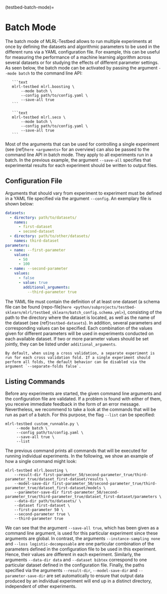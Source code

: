 (testbed-batch-mode)=

# Batch Mode

The batch mode of MLRL-Testbed allows to run multiple experiments at once by defining the datasets and algorithmic parameters to be used in the different runs via a YAML configuration file. For example, this can be useful for measuring the performance of a machine learning algorithm across several datasets or for studying the effects of different parameter settings. As seen below, the batch mode can be activated by passing the argument `--mode batch` to the command line API:

````{tab} BOOMER
   ```text
   mlrl-testbed mlrl.boosting \
       --mode batch \
       --config path/to/config.yaml \
       --save-all true
   ```
````

````{tab} SeCo
   ```text
   mlrl-testbed mlrl.seco \
       --mode batch \
       --config path/to/config.yaml \
       --save-all true
   ```
````

Most of the arguments that can be used for controlling a single experiment (see {ref}`here <arguments>` for an overview) can also be passed to the command line API in batch mode. They apply to all experiments run in a batch. In the previous example, the argument `--save-all` specifies that experimental results for each experiment should be written to output files.

## Configuration File

Arguments that should vary from experiment to experiment must be defined in a YAML file specified via the argument `--config`. An exemplary file is shown below:

```yaml
datasets:
  - directory: path/to/datasets/
    names:
      - first-dataset
      - second-dataset
  - directory: path/to/other/datasets/
    names: third-dataset
parameters:
  - name: --first-parameter
    values:
      - 50
      - 100
  - name: --second-parameter
    values:
      - false
      - value: true
        additional_arguments:
          --third-parameter true
```

The YAML file must contain the definition of at least one dataset (a schema file can be found {repo-file}`here <python/subprojects/testbed-sklearn/mlrl/testbed_sklearn/batch_config.schema.yml>`), consisting of the path to the directory where the dataset is located, as well as the name of the dataset (see {ref}`testbed-datasets`). In addition, several parameters and corresponding values can be specified. Each combination of the values given for different parameters will be used in experiments conducted on each available dataset. If two or more parameter values should be set jointly, they can be listed under `additional_arguments`.

```{tip}
By default, when using a cross validation, a separate experiment is run for each cross validation fold. If a single experiment should perform all folds, the default behavior can be disabled via the argument `--separate-folds false`. 
```

## Listing Commands

Before any experiments are started, the given command line arguments and the configuration file are validated. If a problem is found with either of them, you receive immediate feedback in the form of an error message. Nevertheless, we recommend to take a look at the commands that will be run as part of a batch. For this purpose, the flag `--list` can be specified:

```text
mlrl-testbed custom_runnable.py \
     --mode batch \
     --config path/to/config.yaml \
     --save-all true \
     --list
```

The previous command prints all commands that will be executed for running individual experiments. In the following, we show an example of how a single command might look:

```text
mlrl-testbed mlrl.boosting \
    --result-dir first-parameter_50/second-parameter_true/third-parameter_true/dataset_first-dataset/results \
    --model-save-dir first-parameter_50/second-parameter_true/third-parameter_true/dataset_first-dataset/models \
    --parameter-save-dir first-parameter_50/second-parameter_true/third-parameter_true/dataset_first-dataset/parameters \
    --data-dir path/to/datasets/ \
    --dataset first-dataset \
    --first-parameter 50 \
    --second-parameter true \
    --third-parameter true
```

We can see that the argument `--save-all true`, which has been given as a command line argument, is used for this particular experiment since these arguments are global. In contrast, the arguments `--instance-sampling none` and `--loss logistic-decomposable` are one particular combination of the parameters defined in the configuration file to be used in this experiment. Hence, their values are different in each experiment. Similarly, the arguments `--data-dir data` and `--dataset bibtex` correspond to one particular dataset defined in the configuration file. Finally, the paths specified via the arguments `--result-dir`, `--model-save-dir` and `--parameter-save-dir` are set automatically to ensure that output data produced by an individual experiment will end up in a distinct directory, independent of other experiments.
